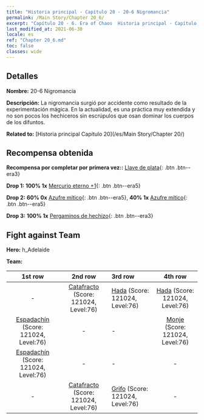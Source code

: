 ```yaml
---
title: "Historia principal - Capítulo 20 - 20-6 Nigromancia"
permalink: /Main Story/Chapter 20_6/
excerpt: "Capítulo 20 - 6. Era of Chaos  Historia principal - Capítulo 20_6. 20-6 Nigromancia"
last_modified_at: 2021-06-30
locale: es
ref: "Chapter 20_6.md"
toc: false
classes: wide
---
```


## Detalles

 **Nombre:** 20-6 Nigromancia

 **Descripción:** La nigromancia surgió por accidente como resultado de la experimentación mágica. En la actualidad, es una práctica muy extendida y no son pocos los hechiceros sin escrúpulos que osan dominar los cuerpos de los difuntos.

 **Related to:** [Historia principal Capítulo 20](/es/Main Story/Chapter 20/)

## Recompensa obtenida

 **Recompensa por completar por primera vez::** [Llave de plata](/ItemsES/con_693/){: .btn .btn--era3}

 **Drop 1:** **100% 1x** [Mercurio eterno +1](/ItemsES/mat_70/){: .btn .btn--era5}

 **Drop 2:** **60% 0x** [Azufre mítico](/ItemsES/mat_64/){: .btn .btn--era5}, **40% 1x** [Azufre mítico](/ItemsES/mat_64/){: .btn .btn--era5}

 **Drop 3:** **100% 1x** [Pergaminos de hechizo](/ItemsES/con_694/){: .btn .btn--era3}


## Fight against Team
 **Hero:** h_Adelaide

 **Team:**


  | 1st row | 2nd row | 3rd row | 4th row |
  |:----:|:----:|:----|:----:|
  | - | [Catafracto](/es/units/Cavalier/) (Score: 121024, Level:76)  | [Hada](/es/units/Sprite/) (Score: 121024, Level:76)  | [Hada](/es/units/Sprite/) (Score: 121024, Level:76)  |
  | [Espadachín](/es/units/Swordsman/) (Score: 121024, Level:76)  | - | - | [Monje](/es/units/Monk/) (Score: 121024, Level:76)  |
  | [Espadachín](/es/units/Swordsman/) (Score: 121024, Level:76)  | - | - | - |
  | - | [Catafracto](/es/units/Cavalier/) (Score: 121024, Level:76)  | [Grifo](/es/units/Griffin/) (Score: 121024, Level:76)  | - |


